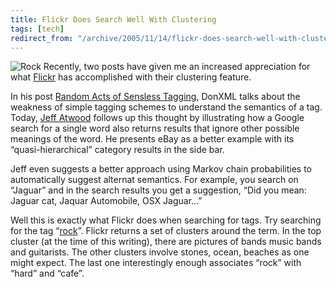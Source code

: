 ```yaml
---
title: Flickr Does Search Well With Clustering
tags: [tech]
redirect_from: "/archive/2005/11/14/flickr-does-search-well-with-clustering.aspx/"
---
```


![Rock](https://haacked.com/images/rock.jpg) Recently, two posts have
given me an increased appreciation for what [Flickr](http://flickr.com/)
has accomplished with their clustering feature.

In his post [Random Acts of Sensless
Tagging](http://donxml.com/allthingstechie/archive/2005/11/14/2272.aspx),
DonXML talks about the weakness of simple tagging schemes to understand
the semantics of a tag. Today, [Jeff
Atwood](http://www.codinghorror.com/blog/archives/000445.html) follows
up this thought by illustrating how a Google search for a single word
also returns results that ignore other possible meanings of the word. He
presents eBay as a better example with its “quasi-hierarchical” category
results in the side bar.

Jeff even suggests a better approach using Markov chain probabilities to
automatically suggest alternat semantics. For example, you search on
“Jaguar” and in the search results you get a suggestion, “Did you mean:
Jaguar cat, Jaquar Automobile, OSX Jaguar...”

Well this is exactly what Flickr does when searching for tags. Try
searching for the tag
“[rock](http://www.flickr.com/photos/tags/rock/clusters/)”. Flickr
returns a set of clusters around the term. In the top cluster (at the
time of this writing), there are pictures of bands music bands and
guitarists. The other clusters involve stones, ocean, beaches as one
might expect. The last one interestingly enough associates “rock” with
“hard” and “cafe”.

